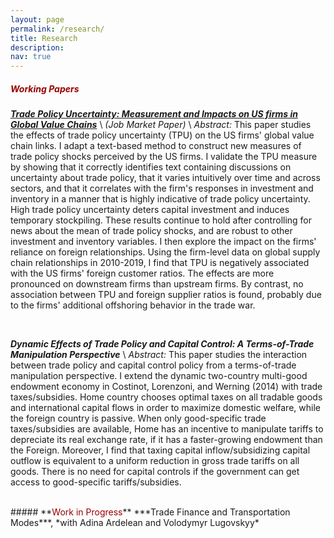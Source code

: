 ```yaml
---
layout: page
permalink: /research/
title: Research
description: 
nav: true
---
```


##### **<span style="color:#990000">Working Papers</span>**
***[Trade Policy Uncertainty: Measurement and Impacts on US firms in Global Value Chains](../assets/pdf/Chen_Kairong_JMP.pdf)*** \\
*(Job Market Paper)* \\
*Abstract:* This paper studies the effects of trade policy uncertainty (TPU) on the US firms' global value chain links. I adapt a text-based method to construct new measures of trade policy shocks perceived by the US firms. I validate the TPU measure by showing that it correctly identifies text containing discussions on uncertainty about trade policy, that it varies intuitively over time and across sectors, and that it correlates with the firm's responses in investment and inventory in a manner that is highly indicative of trade policy uncertainty. High trade policy uncertainty deters capital investment and induces temporary stockpiling. These results continue to hold after controlling for news about the mean of trade policy shocks, and are robust to other investment and inventory variables. I then explore the impact on the firms' reliance on foreign relationships. Using the firm-level data on global supply chain relationships in 2010-2019, I find that TPU is negatively associated with the US firms' foreign customer ratios. The effects are more pronounced on downstream firms than upstream firms. By contrast, no association between TPU and foreign supplier ratios is found, probably due to the firms' additional offshoring behavior in the trade war.  

<br/>

***Dynamic Effects of Trade Policy and Capital Control: A Terms-of-Trade Manipulation Perspective*** \\
*Abstract:*  This paper studies the interaction between trade policy and capital control policy from a terms-of-trade manipulation perspective. I extend the dynamic two-country multi-good endowment economy in Costinot, Lorenzoni, and Werning (2014) with trade taxes/subsidies. Home country chooses optimal taxes on all tradable goods and international capital flows in order to maximize domestic welfare, while the foreign country is passive. When only good-specific trade taxes/subsidies are available, Home has an incentive to manipulate tariffs to depreciate its real exchange rate, if it has a faster-growing endowment than the Foreign. Moreover, I find that taxing capital inflow/subsidizing capital outflow is equivalent to a uniform reduction in gross trade tariffs on all goods. There is no need for capital controls if the government can get access to good-specific tariffs/subsidies.

<br/>
##### **<span style="color:#990000">Work in Progress</span>**
***Trade Finance and Transportation Modes***, *with Adina Ardelean and Volodymyr Lugovskyy*







